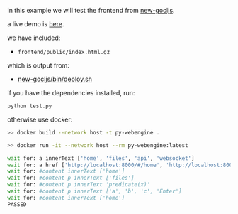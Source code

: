 in this example we will test the frontend from [new-gocljs](https://github.com/nathants/new-gocljs).

a live demo is [here](https://gocljs.nathants.com).

we have included:

- `frontend/public/index.html.gz`

which is output from:

- [new-gocljs/bin/deploy.sh](https://github.com/nathants/new-gocljs/blob/master/bin/deploy.sh)

if you have the dependencies installed, run:

```bash
python test.py
```

otherwise use docker:

```bash
>> docker build --network host -t py-webengine .

>> docker run -it --network host --rm py-webengine:latest

wait for: a innerText ['home', 'files', 'api', 'websocket']
wait for: a href ['http://localhost:8000/#/home', 'http://localhost:8000/#/files', 'http://localhost:8000/#/api', 'http://localhost:8000/#/websocket']
wait for: #content innerText ['home']
wait for: #content p innerText ['files']
wait for: #content p innerText 'predicate(x)'
wait for: #content p innerText ['a', 'b', 'c', 'Enter']
wait for: #content innerText ['home']
PASSED

```
